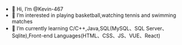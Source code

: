 - 👋 Hi, I’m @Kevin-467
- 👀 I’m interested in playing basketball,watching tennis and swimming matches
- 🌱 I’m currently learning C/C++,Java,SQL(MySQL、SQL Server、Sqlite),Front-end Languages(HTML、CSS、JS、VUE、React)
<!---
Kevin-467/Kevin-467 is a ✨ special ✨ repository because its `README.md` this file) appears on your GitHub profile.
You can click the Preview link to take a look at your changes.
--->
